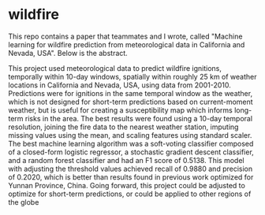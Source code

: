 # wildfire
This repo contains a paper that teammates and I wrote, called "Machine learning for wildfire prediction from meteorological data in California and Nevada, USA". Below is the abstract.

This project used meteorological data to predict
wildfire ignitions, temporally within 10-day
windows, spatially within roughly 25 km of
weather locations in California and Nevada, USA,
using data from 2001-2010. Predictions were for
ignitions in the same temporal window as the
weather, which is not designed for short-term
predictions based on current-moment weather, but
is useful for creating a susceptibility map which
informs long-term risks in the area. The best
results were found using a 10-day temporal
resolution, joining the fire data to the nearest
weather station, imputing missing values using the
mean, and scaling features using standard scaler.
The best machine learning algorithm was a
soft-voting classifier composed of a closed-form
logistic regressor, a stochastic gradient descent
classifier, and a random forest classifier and had
an F1 score of 0.5138. This model with adjusting
the threshold values achieved recall of 0.9880 and
precision of 0.2020, which is better than results
found in previous work optimized for Yunnan
Province, China. Going forward, this project
could be adjusted to optimize for short-term
predictions, or could be applied to other regions of
the globe
